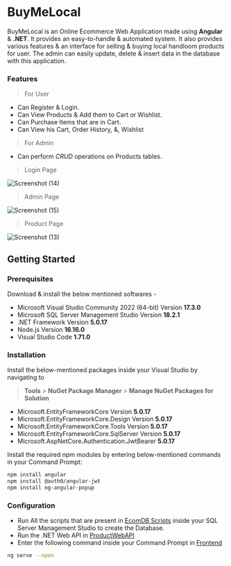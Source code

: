 # BuyMeLocal
BuyMeLocal is an Online Ecommerce Web Application made using **Angular** & **.NET**. It provides an easy-to-handle & automated system. It also provides various features & an interface for selling & buying local handloom products for user. The admin can easily update, delete & insert data in the database with this application.
### Features
> For User
* Can Register & Login.
* Can View Products & Add them to Cart or Wishlist.
* Can Purchase Items that are in Cart.
* Can View his Cart, Order History, &, Wishlist
> For Admin
 * Can perform *CRUD* operations on Products tables.


> Login Page

![Screenshot (14)](https://user-images.githubusercontent.com/109417065/188799666-47aa29c2-bd99-4b4d-8b2f-4ce1940d13f9.png)

> Admin Page

![Screenshot (15)](https://user-images.githubusercontent.com/109417065/188799675-cfad432b-e3e5-4f52-b643-f68548883f2c.png)

> Product Page

![Screenshot (13)](https://user-images.githubusercontent.com/109417065/188799683-7e62081f-a545-4067-adda-0bb5e70fc0e1.png)

## Getting Started
### Prerequisites
Download & install the below mentioned softwares -
* Microsoft Visual Studio Community 2022 (64-bit) Version **17.3.0**
* Microsoft SQL Server Management Studio Version **18.2.1**
* .NET Framework Version **5.0.17**
* Node.js Version **16.16.0**
* Visual Studio Code **1.71.0**

### Installation
Install the below-mentioned packages inside your Visual Studio by navigating to 
> **Tools** > **NuGet Package Manager** > **Manage NuGet Packages for Solution**

* Microsoft.EntityFrameworkCore Version **5.0.17**
* Microsoft.EntityFrameworkCore.Design Version **5.0.17**
* Microsoft.EntityFrameworkCore.Tools Version **5.0.17**
* Microsoft.EntityFrameworkCore.SqlServer Version **5.0.17**
* Microsoft.AspNetCore.Authentication.JwtBearer **5.0.17**

Install the required npm modules by entering below-mentioned commands in your Command Prompt:
```sh
npm install angular
npm install @auth0/angular-jwt
npm install ng-angular-popup
```

### Configuration
* Run All the scripts that are present in [EcomDB Scripts](https://github.com/muthuviswanath/EcommerceCharlie/tree/master/EcomDB%20Scripts) inside your SQL Server Management Studio to create the Database.
* Run the .NET Web API in [ProductWebAPI](https://github.com/muthuviswanath/EcommerceCharlie/tree/master/ProductWebAPI)
* Enter the following command inside your Command Prompt in [Frontend](https://github.com/muthuviswanath/EcommerceCharlie/tree/master/Frontend)
```sh
ng serve --open
```
